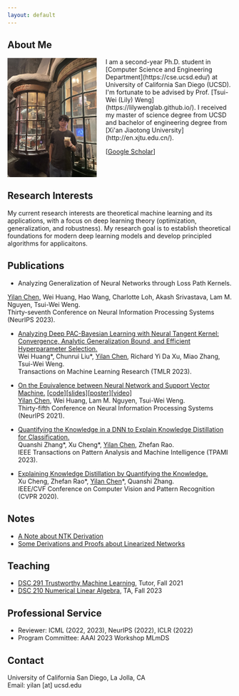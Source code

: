 ```yaml
---
layout: default
---
```



<!-- later try:
https://david-abel.github.io/index.html -->



## About Me

<!-- <figure>
<img src="/images/chenyilan.jpg" align="left" width="200px" style="margin-right:20px" alt="Yilan's picture" title="2019 at Beijing."/>
<figcaption>2019 at Beijing.</figcaption>
</figure> -->

<img src="/images/yilanchen.jpeg" align="left" width="200px" style="margin-right:20px" alt="Yilan's picture" title="2019 at Beijing."/>
I am a second-year Ph.D. student in [Computer Science and Engineering Department](https://cse.ucsd.edu/) at University of California San Diego (UCSD). I'm fortunate to be advised by Prof. [Tsui-Wei (Lily) Weng](https://lilywenglab.github.io/). 
<!-- Before that, I spent some time as a research intern at [University of Technology Sydney](https://www.uts.edu.au/), advised by Prof. [Richard Xu](https://www.uts.edu.au/staff/yida.xu) and [Shanghai Jiao Tong University](http://en.sjtu.edu.cn/), advised by Prof. [Quanshi Zhang](http://qszhang.com/).  -->
I received my master of science degree from UCSD and bachelor of engineering degree from [Xi'an Jiaotong University](http://en.xjtu.edu.cn/). 
<!-- Here is my [CV](/files/CV_Yilan_Chen.pdf).  -->

[[Google Scholar](https://scholar.google.com/citations?user=6wmzpRIAAAAJ&hl=en)]


<br clear="left"/>







## Research Interests


<!-- I am interested in theoretical machine learning and its applications, especially  -->
My current research interests are theoretical machine learning and its applications, with a focus on deep learning theory (optimization, generalization, and robustness). My research goal is to establish theoretical foundations for modern deep learning models and develop principled algorithms for applicaitons.

<!-- - Reinforcement learning theory -->




## Publications
- Analyzing Generalization of Neural Networks through Loss Path Kernels.<br>
<!-- <u>Yilan Chen</u>, Wei Huang, Hao Wang, Charlotte Loh, Akash Srivastava, Lam M. Nguyen, Tsui-Wei Weng.<br> -->
<u>Yilan Chen</u>, Wei Huang, Hao Wang, Charlotte Loh, Akash Srivastava, Lam M. Nguyen, Tsui-Wei Weng.<br>
Thirty-seventh Conference on Neural Information Processing Systems (NeurIPS 2023).

- [Analyzing Deep PAC-Bayesian Learning with Neural Tangent Kernel: Convergence, Analytic Generalization Bound, and Efficient Hyperparameter Selection.](https://openreview.net/forum?id=nEX2q5B2RQ)<br>
Wei Huang\*, Chunrui Liu\*, <u>Yilan Chen</u>, Richard Yi Da Xu, Miao Zhang, Tsui-Wei Weng.<br>
Transactions on Machine Learning Research (TMLR 2023).

- [On the Equivalence between Neural Network and Support Vector Machine.](https://arxiv.org/abs/2111.06063) [[code]](https://github.com/leslie-CH/equiv-nn-svm)[[slides]](/files/SVM_Slides.pdf)[[poster]](/files/SVM_NeurIPS_2021_poster.pdf)[[video]](https://neurips.cc/virtual/2021/poster/27419)<br>
<u>Yilan Chen</u>, Wei Huang, Lam M. Nguyen, Tsui-Wei Weng.<br>
Thirty-fifth Conference on Neural Information Processing Systems (NeurIPS 2021).

- [Quantifying the Knowledge in a DNN to Explain Knowledge Distillation for Classification.](https://ieeexplore.ieee.org/stamp/stamp.jsp?arnumber=9864081)<br>
Quanshi Zhang\*, Xu Cheng\*, <u>Yilan Chen</u>, Zhefan Rao.<br>
IEEE Transactions on Pattern Analysis and Machine Intelligence (TPAMI 2023).

- [Explaining Knowledge Distillation by Quantifying the Knowledge.](https://arxiv.org/abs/2003.03622)<br>
Xu Cheng, Zhefan Rao\*, <u>Yilan Chen</u>\*, Quanshi Zhang.<br>
IEEE/CVF Conference on Computer Vision and Pattern Recognition (CVPR 2020).



<!-- ## Preprint -->










## Notes
- [A Note about NTK Derivation](/files/ntk_derivation.pdf)
- [Some Derivations and Proofs about Linearized Networks](/files/linearized_network.pdf)


<!-- **<font size='5'>Projects</font>**
* [Prototype Selection for Nearest Neighbor](/files/Prototype_Selection.pdf)
* [Coordinate Descent](/files/coord_desc.pdf) -->




## Teaching
- [DSC 291 Trustworthy Machine Learning](https://lilywenglab.github.io/dsc-291-sp23/), Tutor, Fall 2021
- [DSC 210 Numerical Linear Algebra](https://lilywenglab.github.io/DSC-210-fa23/), TA, Fall 2023





<!-- ## Courses
- Machine Learning:
  - CSE 250A Probabilistic Reason & Learning  A+
  - CSE 251A ML: Learning Algorithms  A+
  - CSE 251C ML: Machine Learning Theory  A
  - CSE	252A Computer Vision I  A+
  - CSE	257  Search and Optimization A

- Math:
  - MATH 245A	Convex Analysis & Optimization I  A
  - MATH 245B	Convex Analysis & Optimization II  A
  - ECE	269   Linear Algebra and Application A
  - MATH 281A Mathematical Statistics ongoing -->






## Professional Service
- Reviewer: ICML (2022, 2023), NeurIPS (2022), ICLR (2022)
- Program Committee: AAAI 2023 Workshop MLmDS




## Contact

University of California San Diego, La Jolla, CA<br>
Email: yilan [at] ucsd.edu
